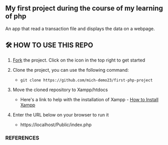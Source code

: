 ## My first project during the course of my learning of php

An app that read a transaction file and displays the data on a webpage.

## 🛠️ HOW TO USE THIS REPO
1. [Fork](https://github.com/mich-demo23/first-php-project/fork) the project. Click on the icon in the top right to get started
   
2. Clone the project, you can use the following command:
   - ` git clone https://github.com/mich-demo23/first-php-project `
     
3. Move the cloned repository to Xampp/htdocs 
   - Here's a link to help with the installation of Xampp - [How to Install Xampp](https://youtu.be/G2VEf-8nepc?si=5NRifQWIwg3euZdJ)

4. Enter the URL below on your browser to run it
   - https://localhost/Public/index.php


### REFERENCES
[^1]: [Learn PHP The Right Way](https://youtube.com/playlist?list=PLr3d3QYzkw2xabQRUpcZ_IBk9W50M9pe-&si=ybVNFo2QSGseEkVX)

